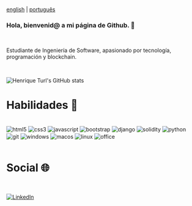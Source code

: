 [english](https://github.com/henriqueturl/henriqueturl/blob/master/README.md) | [português](https://github.com/henriqueturl/henriqueturl/blob/master/README_pt-BR.md)

### Hola, bienvenid@ a mi página de Github. 👋

<br/>

Estudiante de Ingeniería de Software, apasionado por tecnología, programación y blockchain.

<br/>

![Henrique Turl's GitHub stats](https://github-readme-stats.vercel.app/api?username=henriqueturl&show_icons=true&theme=onedark)


# Habilidades 📌
<div style="display: inline_block"><br/>
    <img align="center" alt="html5" src="https://img.shields.io/badge/HTML5-E34F26?style=for-the-badge&logo=html5&logoColor=white"/>
    <img align="center" alt="css3" src="https://img.shields.io/badge/CSS3-1572B6?style=for-the-badge&logo=css3&logoColor=white"/>
    <img align="center" alt="javascript" src="https://img.shields.io/badge/JavaScript-323330?style=for-the-badge&logo=javascript&logoColor=F7DF1E"/>
    <img align="center" alt="bootstrap" src="https://img.shields.io/badge/Bootstrap-563D7C?style=for-the-badge&logo=bootstrap&logoColor=white"/>
    <img align="center" alt="django" src="https://img.shields.io/badge/Django-092E20?style=for-the-badge&logo=django&logoColor=white"/>
    <img align="center" alt="solidity" src="https://img.shields.io/badge/Solidity-e6e6e6?style=for-the-badge&logo=solidity&logoColor=black"/>
    <img align="center" alt="python" src="https://img.shields.io/badge/Python-14354C?style=for-the-badge&logo=python&logoColor=white"/>
    <img align="center" alt="git" src="https://img.shields.io/badge/GIT-E44C30?style=for-the-badge&logo=git&logoColor=white"/>
    <img align="center" alt="windows" src="https://img.shields.io/badge/Windows-0078D6?style=for-the-badge&logo=windows&logoColor=white"/>
    <img align="center" alt="macos" src="https://img.shields.io/badge/mac%20os-000000?style=for-the-badge&logo=apple&logoColor=white"/>
    <img align="center" alt="linux" src="https://img.shields.io/badge/Linux-FCC624?style=for-the-badge&logo=linux&logoColor=black"/>
    <img align="center" alt="office" src="https://img.shields.io/badge/Microsoft_Office-D83B01?style=for-the-badge&logo=microsoft-office&logoColor=white"/>
</div><br/>

<!-- 
[![Top Langs](https://github-readme-stats.vercel.app/api/top-langs/?username=henriqueturl&layout=compact)](https://github.com/anuraghazra/github-readme-stats) -->



# Social 🌐 
<br/>

[![LinkedIn](https://img.shields.io/badge/LinkedIn-0077B5?style=for-the-badge&logo=linkedin&logoColor=white)](https://www.linkedin.com/in/henrique-turl-5a2845122)

